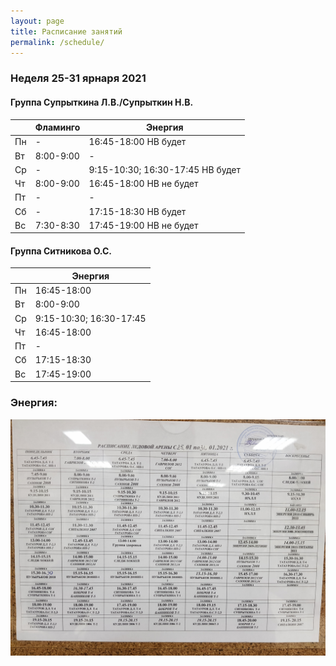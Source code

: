 ```yaml
---
layout: page
title: Расписание занятий
permalink: /schedule/
---
```


### Неделя 25-31 ярнаря 2021
#### Группа Супрыткина Л.В./Супрыткин Н.В.

|        | Фламинго                       			| Энергия                        				|
|--------|--------------------------------------|---------------------------------------|
| Пн     | -                             				|  16:45-18:00    НВ будет       				|
| Вт     | 8:00-9:00                     				|  -				                    				|
| Ср     |  -                            				| 9:15-10:30; 16:30-17:45    НВ будет       				|
| Чт     | 8:00-9:00                     				|  16:45-18:00    НВ не будет   				|
| Пт     |           -                    			|   -                           				|
| Сб     |            -                   			|  17:15-18:30    НВ будет       				|
| Вс     | 7:30-8:30                     				|  17:45-19:00    НВ не будет           |

#### Группа Ситникова О.С.

|        | Энергия        				|
|--------|------------------------|
| Пн     | 16:45-18:00    				|
| Вт     | 8:00-9:00      				|
| Ср     | 9:15-10:30; 16:30-17:45    				|
| Чт     | 16:45-18:00    				|
| Пт     |  -             				|
| Сб     | 17:15-18:30    				|
| Вс     | 17:45-19:00    				|

### Энергия:
![фото расписания](/sources/schedule/20210123_190233.jpg)


